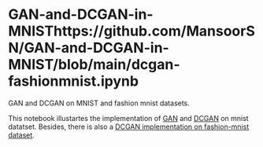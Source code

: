 # GAN-and-DCGAN-in-MNISThttps://github.com/MansoorSN/GAN-and-DCGAN-in-MNIST/blob/main/dcgan-fashionmnist.ipynb
GAN and DCGAN on MNIST and fashion mnist datasets.

This notebook illustartes the implementation of [GAN](https://github.com/MansoorSN/GAN-and-DCGAN-in-MNIST/blob/main/simple_GAN_on_mnist.ipynb) and [DCGAN](https://github.com/MansoorSN/GAN-and-DCGAN-in-MNIST/blob/main/dcgan-mnist.ipynb) on mnist datatset. 
Besides, there is also a [DCGAN implementation on fashion-mnist dataset](https://github.com/MansoorSN/GAN-and-DCGAN-in-MNIST/blob/main/dcgan-fashionmnist.ipynb).
